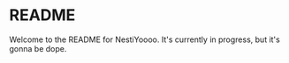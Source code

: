 # README

Welcome to the README for NestiYoooo. It's currently in progress, but it's gonna be dope.
